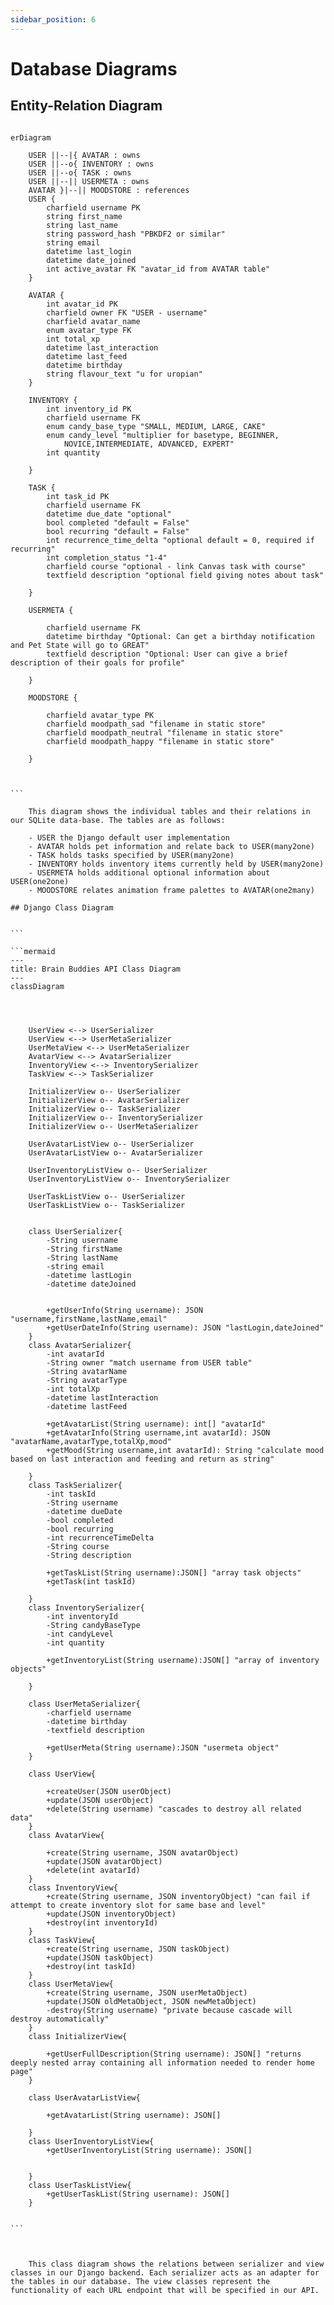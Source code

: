 ```yaml
---
sidebar_position: 6
---
```


# Database Diagrams

## Entity-Relation Diagram

````

erDiagram

    USER ||--|{ AVATAR : owns
    USER ||--o{ INVENTORY : owns
    USER ||--o{ TASK : owns
    USER ||--|| USERMETA : owns
    AVATAR }|--|| MOODSTORE : references
    USER {
        charfield username PK 
        string first_name
        string last_name
        string password_hash "PBKDF2 or similar"
        string email
        datetime last_login
        datetime date_joined
        int active_avatar FK "avatar_id from AVATAR table"        
    }

    AVATAR {
        int avatar_id PK
        charfield owner FK "USER - username"
        charfield avatar_name 
        enum avatar_type FK  
        int total_xp 
        datetime last_interaction
        datetime last_feed
        datetime birthday
        string flavour_text "u for uropian"
    }

    INVENTORY {
        int inventory_id PK
        charfield username FK
        enum candy_base_type "SMALL, MEDIUM, LARGE, CAKE"
        enum candy_level "multiplier for basetype, BEGINNER,
            NOVICE,INTERMEDIATE, ADVANCED, EXPERT"   
        int quantity
        
    }

    TASK {
        int task_id PK
        charfield username FK
        datetime due_date "optional"
        bool completed "default = False"
        bool recurring "default = False"
        int recurrence_time_delta "optional default = 0, required if recurring"
        int completion_status "1-4"
        charfield course "optional - link Canvas task with course"
        textfield description "optional field giving notes about task"

    }

    USERMETA {

        charfield username FK
        datetime birthday "Optional: Can get a birthday notification and Pet State will go to GREAT"
        textfield description "Optional: User can give a brief description of their goals for profile"

    }

    MOODSTORE {

        charfield avatar_type PK
        charfield moodpath_sad "filename in static store"
        charfield moodpath_neutral "filename in static store"
        charfield moodpath_happy "filename in static store"

    }



```

    This diagram shows the individual tables and their relations in our SQLite data-base. The tables are as follows:

	- USER the Django default user implementation 
	- AVATAR holds pet information and relate back to USER(many2one)
	- TASK holds tasks specified by USER(many2one)
	- INVENTORY holds inventory items currently held by USER(many2one)
	- USERMETA holds additional optional information about USER(one2one)
	- MOODSTORE relates animation frame palettes to AVATAR(one2many)

## Django Class Diagram


```

```mermaid
---
title: Brain Buddies API Class Diagram
---
classDiagram




    UserView <--> UserSerializer
    UserView <--> UserMetaSerializer
    UserMetaView <--> UserMetaSerializer
    AvatarView <--> AvatarSerializer
    InventoryView <--> InventorySerializer
    TaskView <--> TaskSerializer

    InitializerView o-- UserSerializer
    InitializerView o-- AvatarSerializer
    InitializerView o-- TaskSerializer
    InitializerView o-- InventorySerializer
    InitializerView o-- UserMetaSerializer

    UserAvatarListView o-- UserSerializer
    UserAvatarListView o-- AvatarSerializer

    UserInventoryListView o-- UserSerializer
    UserInventoryListView o-- InventorySerializer
    
    UserTaskListView o-- UserSerializer
    UserTaskListView o-- TaskSerializer


    class UserSerializer{
        -String username
        -String firstName
        -String lastName
        -string email
        -datetime lastLogin
        -datetime dateJoined


        +getUserInfo(String username): JSON "username,firstName,lastName,email" 
        +getUserDateInfo(String username): JSON "lastLogin,dateJoined"
    }
    class AvatarSerializer{
        -int avatarId
        -String owner "match username from USER table"
        -String avatarName
        -String avatarType 
        -int totalXp
        -datetime lastInteraction
        -datetime lastFeed

        +getAvatarList(String username): int[] "avatarId"
        +getAvatarInfo(String username,int avatarId): JSON "avatarName,avatarType,totalXp,mood"
        +getMood(String username,int avatarId): String "calculate mood based on last interaction and feeding and return as string"
        
    }
    class TaskSerializer{
        -int taskId
        -String username
        -datetime dueDate
        -bool completed
        -bool recurring
        -int recurrenceTimeDelta
        -String course
        -String description

        +getTaskList(String username):JSON[] "array task objects"
        +getTask(int taskId)

    }
    class InventorySerializer{
        -int inventoryId
        -String candyBaseType 
        -int candyLevel
        -int quantity

        +getInventoryList(String username):JSON[] "array of inventory objects"
        
    }

    class UserMetaSerializer{
        -charfield username
        -datetime birthday
        -textfield description

        +getUserMeta(String username):JSON "usermeta object"
    }

    class UserView{

        +createUser(JSON userObject)
        +update(JSON userObject) 
        +delete(String username) "cascades to destroy all related data"
    }
    class AvatarView{
        
        +create(String username, JSON avatarObject)
        +update(JSON avatarObject)
        +delete(int avatarId)
    }
    class InventoryView{
        +create(String username, JSON inventoryObject) "can fail if attempt to create inventory slot for same base and level"
        +update(JSON inventoryObject)
        +destroy(int inventoryId)
    }
    class TaskView{
        +create(String username, JSON taskObject)
        +update(JSON taskObject)
        +destroy(int taskId)
    }
    class UserMetaView{
        +create(String username, JSON userMetaObject)
        +update(JSON oldMetaObject, JSON newMetaObject) 
        -destroy(String username) "private because cascade will destroy automatically"
    }
    class InitializerView{
        
        +getUserFullDescription(String username): JSON[] "returns deeply nested array containing all information needed to render home page"
    }

    class UserAvatarListView{

        +getAvatarList(String username): JSON[] 

    }
    class UserInventoryListView{
        +getUserInventoryList(String username): JSON[]
        

    }
    class UserTaskListView{
        +getUserTaskList(String username): JSON[]
    }


```



    This class diagram shows the relations between serializer and view classes in our Django backend. Each serializer acts as an adapter for the tables in our database. The view classes represent the functionality of each URL endpoint that will be specified in our API. 
